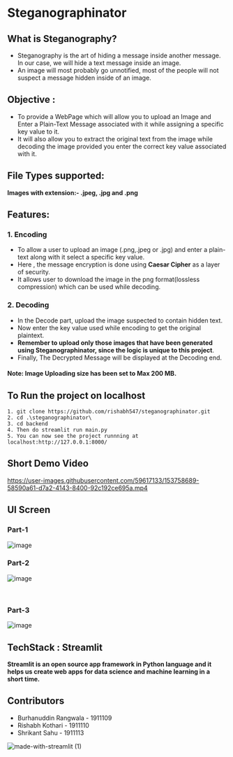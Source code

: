 # Steganographinator


## What is Steganography?
* Steganography is the art of hiding a message inside another message. In our case, we will hide a text message inside an image. 
* An image will most probably go unnotified, most of the people will not suspect a message hidden inside of an image.

## Objective : 
* To provide a WebPage which will allow you to upload an Image and Enter a Plain-Text Message associated with it while assigning a specific key value to it.
* It will also allow you to extract the original text from the image while decoding the image provided you enter the correct key value associated with it.

## File Types supported: 
**Images with extension:- .jpeg, .jpg and .png**

## Features:

 ### 1. Encoding
  * To allow a user to upload an image (.png,.jpeg or .jpg) and enter a plain-text along with it select a specific key value.
  * Here , the message encryption is done using **Caesar Cipher** as a layer of security.
  * It allows user to download the image in the png format(lossless compression) which can be used while decoding.
 
 ### 2. Decoding
  * In the Decode part, upload the image suspected to contain hidden text.
  * Now enter the key value used while encoding to get the original plaintext.
  * **Remember to upload only those images that have been generated using Steganographinator, since the logic is unique to this project**.
  * Finally, The Decrypted Message will be displayed at the Decoding end. 
 
 #### Note: Image Uploading size has been set to Max 200 MB.

## To Run the project on localhost
```
1. git clone https://github.com/rishabh547/steganographinator.git
2. cd .\steganographinator\
3. cd backend
4. Then do streamlit run main.py
5. You can now see the project runnning at localhost:http://127.0.0.1:8000/
```
## Short Demo Video

https://user-images.githubusercontent.com/59617133/153758689-58590a61-d7a2-4143-8400-92c192ce695a.mp4



## UI Screen

### Part-1
![image](https://user-images.githubusercontent.com/59617133/153759192-1540700a-d501-4248-aed9-49cf1340f07b.png)
</br>

### Part-2
![image](https://user-images.githubusercontent.com/59617133/153759238-b9cfd79e-9681-4524-adfa-1c5cb1fb89b1.png)

</br>

### Part-3

![image](https://user-images.githubusercontent.com/59617133/153759252-4bbde8b5-27b3-4fbd-9c14-3fcab3a8786e.png)


##  TechStack : Streamlit
**Streamlit is an open source app framework in Python language and it helps us create web apps for data science and machine learning in a short time.**


## Contributors
 * Burhanuddin Rangwala - 1911109
 * Rishabh Kothari - 1911110
 * Shrikant Sahu - 1911113



![made-with-streamlit (1)](https://user-images.githubusercontent.com/59617133/153754448-c006c061-4c0c-49ff-93c2-95605768b066.svg)
